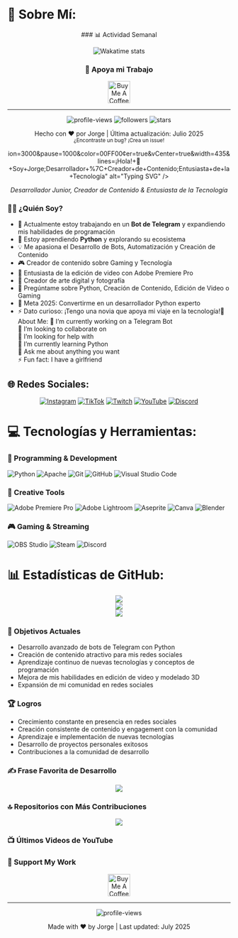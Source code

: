 # 💫 Sobre Mí:
<div align="center">
### 📊 Actividad Semanal
<div align="center">
  
![Wakatime stats](https://github-readme-stats.vercel.app/api/wakatime?username=JoorgeMayoor&theme=tokyonight&hide_border=false)

</div>

### 🌟 Apoya mi Trabajo
<div align="center">
  <a href="https://www.buymeacoffee.com/joorgemayoor" target="_blank">
    <img src="https://cdn.buymeacoffee.com/buttons/v2/default-yellow.png" alt="Buy Me A Coffee" height="50px">
  </a>
</div>

---
<div align="center">
  <img src="https://komarev.com/ghpvc/?username=J0rge23YT&label=Visitas%20al%20perfil&color=0e75b6&style=flat" alt="profile-views">
  
  <img src="https://img.shields.io/github/followers/J0rge23YT?label=Seguidores&style=social" alt="followers">
  
  <img src="https://img.shields.io/github/stars/J0rge23YT?label=Estrellas&style=social" alt="stars">
</div>

<p align="center">
  Hecho con ❤️ por Jorge | Última actualización: Julio 2025<br>
  <sub>¿Encontraste un bug? ¡Crea un issue!</sub>
</p>

<!-- Creado con amor usando GitHub Profile README Generator y personalizado manualmente -->ion=3000&pause=1000&color=00FF00&center=true&vCenter=true&width=435&lines=¡Hola!+👋+Soy+Jorge;Desarrollador+%7C+Creador+de+Contenido;Entusiasta+de+la+Tecnología" alt="Typing SVG" />
</div>

<p align="center">
  <em>Desarrollador Junior, Creador de Contenido & Entusiasta de la Tecnología</em>
</p>

### 👨‍💻 ¿Quién Soy?

- 🔭 Actualmente estoy trabajando en un **Bot de Telegram** y expandiendo mis habilidades de programación
- 🌱 Estoy aprendiendo **Python** y explorando su ecosistema
- 💡 Me apasiona el Desarrollo de Bots, Automatización y Creación de Contenido
- 🎮 Creador de contenido sobre Gaming y Tecnología
- 🎥 Entusiasta de la edición de video con Adobe Premiere Pro
- 📸 Creador de arte digital y fotografía
- 💬 Pregúntame sobre Python, Creación de Contenido, Edición de Video o Gaming
- 🎯 Meta 2025: Convertirme en un desarrollador Python experto
- ⚡ Dato curioso: ¡Tengo una novia que apoya mi viaje en la tecnología!💫 About Me:
🔭 I’m currently working on a Telegram Bot<br>👯 I’m looking to collaborate on<br>🤝 I’m looking for help with<br>🌱 I’m currently learning Python<br>💬 Ask me about anything you want<br>⚡ Fun fact: I have a girlfriend


## 🌐 Redes Sociales:
<div align="center">
  
[![Instagram](https://img.shields.io/badge/Instagram-%23E4405F.svg?logo=Instagram&logoColor=white)](https://instagram.com/bykhork)
[![TikTok](https://img.shields.io/badge/TikTok-%23000000.svg?logo=TikTok&logoColor=white)](https://tiktok.com/@bykhork)
[![Twitch](https://img.shields.io/badge/Twitch-%239146FF.svg?logo=Twitch&logoColor=white)](https://twitch.tv/bykhork)
[![YouTube](https://img.shields.io/badge/YouTube-%23FF0000.svg?logo=YouTube&logoColor=white)](https://youtube.com/@Jorge23_YT)
[![Discord](https://img.shields.io/badge/Discord-%235865F2.svg?logo=Discord&logoColor=white)](https://discord.gg/tu-servidor)

</div>

# 💻 Tecnologías y Herramientas:

### 🔧 Programming & Development
![Python](https://img.shields.io/badge/python-3670A0?style=for-the-badge&logo=python&logoColor=ffdd54)
![Apache](https://img.shields.io/badge/apache-%23D42029.svg?style=for-the-badge&logo=apache&logoColor=white)
![Git](https://img.shields.io/badge/git-%23F05033.svg?style=for-the-badge&logo=git&logoColor=white)
![GitHub](https://img.shields.io/badge/github-%23121011.svg?style=for-the-badge&logo=github&logoColor=white)
![Visual Studio Code](https://img.shields.io/badge/VS%20Code-0078d7.svg?style=for-the-badge&logo=visual-studio-code&logoColor=white)

### 🎨 Creative Tools
![Adobe Premiere Pro](https://img.shields.io/badge/Adobe%20Premiere%20Pro-9999FF.svg?style=for-the-badge&logo=Adobe%20Premiere%20Pro&logoColor=white)
![Adobe Lightroom](https://img.shields.io/badge/Adobe%20Lightroom-31A8FF.svg?style=for-the-badge&logo=Adobe%20Lightroom&logoColor=white)
![Aseprite](https://img.shields.io/badge/Aseprite-FFFFFF?style=for-the-badge&logo=Aseprite&logoColor=#7D929E)
![Canva](https://img.shields.io/badge/Canva-%2300C4CC.svg?style=for-the-badge&logo=Canva&logoColor=white)
![Blender](https://img.shields.io/badge/blender-%23F5792A.svg?style=for-the-badge&logo=blender&logoColor=white)

### 🎮 Gaming & Streaming
![OBS Studio](https://img.shields.io/badge/OBS-302E31?style=for-the-badge&logo=obs-studio&logoColor=white)
![Steam](https://img.shields.io/badge/steam-%23000000.svg?style=for-the-badge&logo=steam&logoColor=white)
![Discord](https://img.shields.io/badge/Discord-%235865F2.svg?style=for-the-badge&logo=discord&logoColor=white)
# 📊 Estadísticas de GitHub:
<div align="center">
  
![](https://github-readme-stats.vercel.app/api?username=J0rge23YT&theme=tokyonight&hide_border=false&include_all_commits=true&count_private=true&locale=es)<br/>
![](https://github-readme-streak-stats.herokuapp.com/?user=J0rge23YT&theme=tokyonight&hide_border=false&locale=es)<br/>
![](https://github-readme-stats.vercel.app/api/top-langs/?username=J0rge23YT&theme=tokyonight&hide_border=false&include_all_commits=true&count_private=true&layout=compact&locale=es)

</div>

### 🎯 Objetivos Actuales
- Desarrollo avanzado de bots de Telegram con Python
- Creación de contenido atractivo para mis redes sociales
- Aprendizaje continuo de nuevas tecnologías y conceptos de programación
- Mejora de mis habilidades en edición de video y modelado 3D
- Expansión de mi comunidad en redes sociales

### 🏆 Logros
- Crecimiento constante en presencia en redes sociales
- Creación consistente de contenido y engagement con la comunidad
- Aprendizaje e implementación de nuevas tecnologías
- Desarrollo de proyectos personales exitosos
- Contribuciones a la comunidad de desarrollo

### ✍️ Frase Favorita de Desarrollo
<div align="center">
  
![](https://quotes-github-readme.vercel.app/api?type=horizontal&theme=tokyonight)

</div>

### 🔝 Repositorios con Más Contribuciones
<div align="center">
  
![](https://github-contributor-stats.vercel.app/api?username=J0rge23YT&limit=5&theme=tokyonight&combine_all_yearly_contributions=true)

</div>

### 📺 Últimos Videos de YouTube
<!-- YOUTUBE:START -->
<!-- Add your latest YouTube videos here manually or using a GitHub Action -->
<!-- YOUTUBE:END -->

### 🌟 Support My Work
<p align="center">
  <a href="https://www.buymeacoffee.com/your-username" target="_blank">
    <img src="https://cdn.buymeacoffee.com/buttons/v2/default-yellow.png" alt="Buy Me A Coffee" height="50px">
  </a>
</p>

---
<p align="center">
  <img src="https://komarev.com/ghpvc/?username=J0rge23YT&label=Profile%20views&color=0e75b6&style=flat" alt="profile-views">
</p>

<p align="center">
  Made with ❤️ by Jorge | Last updated: July 2025
</p>
